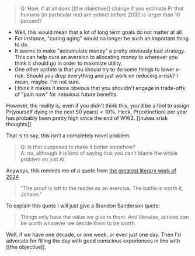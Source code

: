> Q: How, if at all does [[the objective]] change if you estimate Pr that humans (in particular me) are extinct before 2030 is larger than 10 percent?

- Well, this would mean that a lot of long term goals do not matter at all. 
- For instance, "curing aging" would no longer be such an important thing to do. 
- It seems to make "accumulate money" a pretty obviously bad strategy. This can help cure an aversion to allocating money to wherever you think it should go in order to maximize utility. 
- One other update is that you should try to do some things to lower x-risk.  Should you drop everything and just work on reducing x-risk? I mean, maybe. I'm not sure.
- I think it makes it more obvious that you shouldn't engage in trade-offs of "pain now" for nebulous future benefits. 

However, the reality is, even if you didn't think this, you'd be a fool to assign Pr(yourself dying in the next 50 years) < 10\%.
Heck, Pr(extinction) per year has probably been pretty high since the end of WW2. 
[[nukes xrisk thoughts]]

That is to say, this isn't a completely novel problem.

> Q: Is that supposed to make it better somehow? \
> A: no, although it is kind of saying that you can't blame the whole problem on just AI. 

Anyways, this reminds me of a quote from [the greatest literary work of 2024](https://nathan-sheffield.github.io/jekyll/update/2024/04/23/faust-reconstructed.html)
> "The proof is left to the reader as an exercise. The battle is worth it, Johann."

To explain this quote I will just give a Brandon Sanderson quote:
> Things only have the value we give to them. And likewise, actions can be worth whatever we decide them to be worth.

Well, if we have one decade, or one week, or even just one day. Then I'd advocate for filling the day with good conscious experiences in line with [[the objective]].  